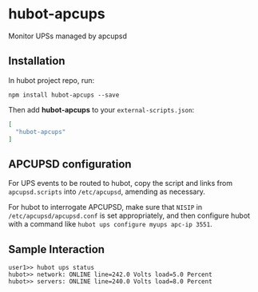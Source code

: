 # hubot-apcups

Monitor UPSs managed by apcupsd

## Installation

In hubot project repo, run:

`npm install hubot-apcups --save`

Then add **hubot-apcups** to your `external-scripts.json`:

```json
[
  "hubot-apcups"
]
```

## APCUPSD configuration

For UPS events to be routed to hubot, copy the script and links from
`apcupsd.scripts` into `/etc/apcupsd`, amending as necessary.

For hubot to interrogate APCUPSD, make sure that `NISIP` in
`/etc/apcupsd/apcupsd.conf` is set appropriately, and then configure
hubot with a command like `hubot ups configure myups apc-ip 3551`.

## Sample Interaction

```
user1>> hubot ups status
hubot>> network: ONLINE line=242.0 Volts load=5.0 Percent
hubot>> servers: ONLINE line=240.0 Volts load=8.0 Percent

```
